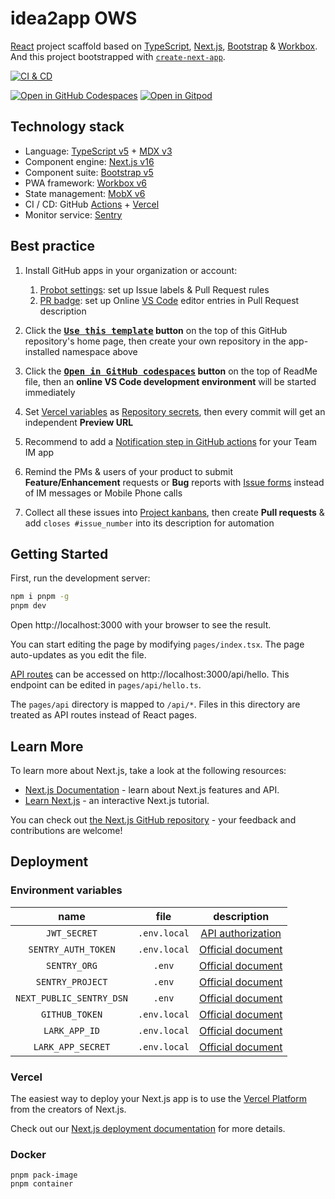 # idea2app OWS

[React][1] project scaffold based on [TypeScript][2], [Next.js][3], [Bootstrap][4] & [Workbox][5]. And this project bootstrapped with [`create-next-app`][6].

[![CI & CD](https://github.com/idea2app/idea2app.github.io/actions/workflows/main.yml/badge.svg)][7]

[![Open in GitHub Codespaces](https://github.com/codespaces/badge.svg)][8]
[![Open in Gitpod](https://gitpod.io/button/open-in-gitpod.svg)][9]

## Technology stack

- Language: [TypeScript v5][2] + [MDX v3][10]
- Component engine: [Next.js v16][3]
- Component suite: [Bootstrap v5][4]
- PWA framework: [Workbox v6][5]
- State management: [MobX v6][11]
- CI / CD: GitHub [Actions][12] + [Vercel][13]
- Monitor service: [Sentry][14]

## Best practice

1.  Install GitHub apps in your organization or account:
    1.  [Probot settings][15]: set up Issue labels & Pull Request rules
    2.  [PR badge][16]: set up Online [VS Code][17] editor entries in Pull Request description

2.  Click the **[<kbd>Use this template</kbd>][18] button** on the top of this GitHub repository's home page, then create your own repository in the app-installed namespace above

3.  Click the **[<kbd>Open in GitHub codespaces</kbd>][8] button** on the top of ReadMe file, then an **online VS Code development environment** will be started immediately

4.  Set [Vercel variables][19] as [Repository secrets][20], then every commit will get an independent **Preview URL**

5.  Recommend to add a [Notification step in GitHub actions][21] for your Team IM app

6.  Remind the PMs & users of your product to submit **Feature/Enhancement** requests or **Bug** reports with [Issue forms][22] instead of IM messages or Mobile Phone calls

7.  Collect all these issues into [Project kanbans][23], then create **Pull requests** & add `closes #issue_number` into its description for automation

## Getting Started

First, run the development server:

```bash
npm i pnpm -g
pnpm dev
```

Open http://localhost:3000 with your browser to see the result.

You can start editing the page by modifying `pages/index.tsx`. The page auto-updates as you edit the file.

[API routes][24] can be accessed on http://localhost:3000/api/hello. This endpoint can be edited in `pages/api/hello.ts`.

The `pages/api` directory is mapped to `/api/*`. Files in this directory are treated as API routes instead of React pages.

## Learn More

To learn more about Next.js, take a look at the following resources:

- [Next.js Documentation][25] - learn about Next.js features and API.
- [Learn Next.js][26] - an interactive Next.js tutorial.

You can check out [the Next.js GitHub repository][27] - your feedback and contributions are welcome!

## Deployment

### Environment variables

|           name           |     file     |       description       |
| :----------------------: | :----------: | :---------------------: |
|       `JWT_SECRET`       | `.env.local` | [API authorization][28] |
|   `SENTRY_AUTH_TOKEN`    | `.env.local` | [Official document][29] |
|       `SENTRY_ORG`       |    `.env`    | [Official document][30] |
|     `SENTRY_PROJECT`     |    `.env`    | [Official document][30] |
| `NEXT_PUBLIC_SENTRY_DSN` |    `.env`    | [Official document][31] |
|      `GITHUB_TOKEN`      | `.env.local` | [Official document][32] |
|      `LARK_APP_ID`       | `.env.local` | [Official document][33] |
|    `LARK_APP_SECRET`     | `.env.local` | [Official document][33] |

### Vercel

The easiest way to deploy your Next.js app is to use the [Vercel Platform][13] from the creators of Next.js.

Check out our [Next.js deployment documentation][34] for more details.

### Docker

```shell
pnpm pack-image
pnpm container
```

[1]: https://react.dev/
[2]: https://www.typescriptlang.org/
[3]: https://nextjs.org/
[4]: https://getbootstrap.com/
[5]: https://developers.google.com/web/tools/workbox
[6]: https://github.com/vercel/next.js/tree/canary/packages/create-next-app
[7]: https://github.com/idea2app/idea2app.github.io/actions/workflows/main.yml
[8]: https://codespaces.new/idea2app/idea2app.github.io
[9]: https://gitpod.io/?autostart=true#https://github.com/idea2app/idea2app.github.io
[10]: https://mdxjs.com/
[11]: https://mobx.js.org/
[12]: https://github.com/features/actions
[13]: https://vercel.com/new?utm_medium=default-template&filter=next.js&utm_source=create-next-app&utm_campaign=create-next-app-readme
[14]: https://sentry.io/
[15]: https://github.com/apps/settings
[16]: https://pullrequestbadge.com/
[17]: https://code.visualstudio.com/
[18]: https://github.com/new?template_name=idea2app.github.io&template_owner=idea2app
[19]: https://github.com/idea2app/idea2app.github.io/blob/34a68d5c3a21665c5971edff5aa7c208647d1566/.github/workflows/main.yml#L9-L11
[20]: https://github.com/idea2app/idea2app.github.io/settings/secrets/actions
[21]: https://github.com/idea2app/Lark-Next-Bootstrap-ts/blob/363e023e5dd472c8ea53ec96eac25ec5122e667b/.github/workflows/Lark-notification.yml#L39
[22]: https://github.com/idea2app/idea2app.github.io/issues/new/choose
[23]: https://github.com/idea2app/idea2app.github.io/projects
[24]: https://nextjs.org/docs/api-routes/introduction
[25]: https://nextjs.org/docs
[26]: https://nextjs.org/learn
[27]: https://github.com/vercel/next.js/
[28]: https://github.com/auth0/node-jsonwebtoken?tab=readme-ov-file#jwtsignpayload-secretorprivatekey-options-callback
[29]: https://docs.sentry.io/platforms/javascript/guides/nextjs/manual-setup/#use-configuration-files-for-source-map-upload
[30]: https://docs.sentry.io/platforms/javascript/guides/nextjs/manual-setup/#use-environment-variables
[31]: https://docs.sentry.io/platforms/javascript/guides/nextjs/manual-setup/#create-initialization-config-files
[32]: https://docs.github.com/en/rest/authentication/authenticating-to-the-rest-api#authenticating-with-a-personal-access-token
[33]: https://open.larksuite.com/document/server-docs/getting-started/api-access-token/app-access-token-development-guide#95c7f5f5
[34]: https://nextjs.org/docs/deployment
